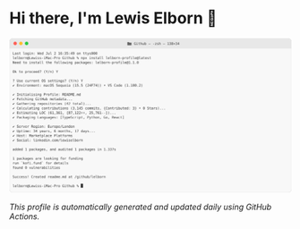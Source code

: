 # Hi there, I'm Lewis Elborn 👋

<a href="https://github.com/lelborn">
  <picture>
    <source media="(prefers-color-scheme: dark)" srcset="https://raw.githubusercontent.com/lelborn/lelborn/main/profile-dark.svg">
    <img alt="Lewis Elborn's GitHub Profile README" src="https://raw.githubusercontent.com/lelborn/lelborn/main/profile-light.svg">
  </picture>
</a>

*This profile is automatically generated and updated daily using GitHub Actions.*
